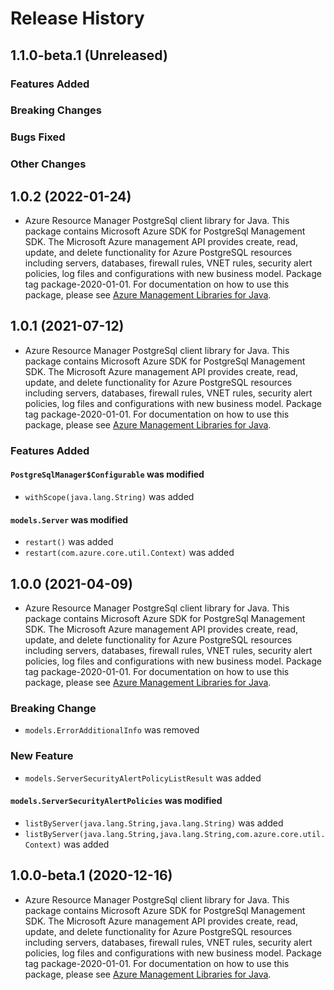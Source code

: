 # Release History

## 1.1.0-beta.1 (Unreleased)

### Features Added

### Breaking Changes

### Bugs Fixed

### Other Changes

## 1.0.2 (2022-01-24)

- Azure Resource Manager PostgreSql client library for Java. This package contains Microsoft Azure SDK for PostgreSql Management SDK. The Microsoft Azure management API provides create, read, update, and delete functionality for Azure PostgreSQL resources including servers, databases, firewall rules, VNET rules, security alert policies, log files and configurations with new business model. Package tag package-2020-01-01. For documentation on how to use this package, please see [Azure Management Libraries for Java](https://aka.ms/azsdk/java/mgmt).

## 1.0.1 (2021-07-12)

- Azure Resource Manager PostgreSql client library for Java. This package contains Microsoft Azure SDK for PostgreSql Management SDK. The Microsoft Azure management API provides create, read, update, and delete functionality for Azure PostgreSQL resources including servers, databases, firewall rules, VNET rules, security alert policies, log files and configurations with new business model. Package tag package-2020-01-01. For documentation on how to use this package, please see [Azure Management Libraries for Java](https://aka.ms/azsdk/java/mgmt).

### Features Added

#### `PostgreSqlManager$Configurable` was modified

* `withScope(java.lang.String)` was added

#### `models.Server` was modified

* `restart()` was added
* `restart(com.azure.core.util.Context)` was added

## 1.0.0 (2021-04-09)

- Azure Resource Manager PostgreSql client library for Java. This package contains Microsoft Azure SDK for PostgreSql Management SDK. The Microsoft Azure management API provides create, read, update, and delete functionality for Azure PostgreSQL resources including servers, databases, firewall rules, VNET rules, security alert policies, log files and configurations with new business model. Package tag package-2020-01-01. For documentation on how to use this package, please see [Azure Management Libraries for Java](https://aka.ms/azsdk/java/mgmt).

### Breaking Change

* `models.ErrorAdditionalInfo` was removed

### New Feature

* `models.ServerSecurityAlertPolicyListResult` was added

#### `models.ServerSecurityAlertPolicies` was modified

* `listByServer(java.lang.String,java.lang.String)` was added
* `listByServer(java.lang.String,java.lang.String,com.azure.core.util.Context)` was added

## 1.0.0-beta.1 (2020-12-16)

- Azure Resource Manager PostgreSql client library for Java. This package contains Microsoft Azure SDK for PostgreSql Management SDK. The Microsoft Azure management API provides create, read, update, and delete functionality for Azure PostgreSQL resources including servers, databases, firewall rules, VNET rules, security alert policies, log files and configurations with new business model. Package tag package-2020-01-01. For documentation on how to use this package, please see [Azure Management Libraries for Java](https://aka.ms/azsdk/java/mgmt).